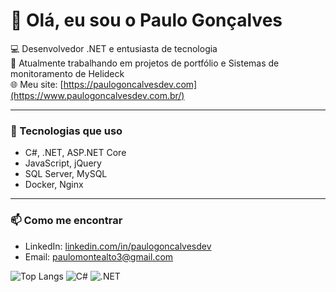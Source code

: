 # 👋 Olá, eu sou o Paulo Gonçalves

💻 Desenvolvedor .NET e entusiasta de tecnologia  
🚀 Atualmente trabalhando em projetos de portfólio e Sistemas de monitoramento de Helideck  
🌐 Meu site: [https://paulogoncalvesdev.com](https://www.paulogoncalvesdev.com.br/)

---

### 🔧 Tecnologias que uso
- C#, .NET, ASP.NET Core
- JavaScript, jQuery
- SQL Server, MySQL
- Docker, Nginx

---

### 📫 Como me encontrar
- LinkedIn: [linkedin.com/in/paulogoncalvesdev](https://www.linkedin.com/in/devpaulogoncalves/)
- Email: paulomontealto3@gmail.com
  
![Top Langs](https://github-readme-stats.vercel.app/api/top-langs/?username=paulogoncalvesdev&layout=compact&theme=radical)
![C#](https://img.shields.io/badge/C%23-239120?style=for-the-badge&logo=c-sharp&logoColor=white)
![.NET](https://img.shields.io/badge/.NET-512BD4?style=for-the-badge&logo=dotnet&logoColor=white)
